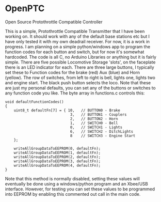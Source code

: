 # OpenPTC
Open Source Protothrottle Compatible Controller

This is a simple, Protothrottle Compatible Transmitter that I have been working on.  It should work with any of the default base stations etc 
but I have only tested it with my own deadrail receiver.  For now, it is a work in progress. I am planning on a simple python/windows app to program 
the function codes for each button and switch, but for now it's somewhat hardcoded.  The code is all C, no Arduino Libraries or anything but it is
fairly simple.  There are five possible Locomotive Storage 'slots', on the faceplate there is an LED indicator for each.  There are three large buttons, I
typically set these to Function codes for the brake (red) Aux (blue) and Horn (yellow).  The row of switches, from left to right is bell, lights one, lights two and engine start.
The black push button selects the loco.  Note that these are just my personal defaults, you can set any of the buttons or switches to any function code you like.
The byte array in functions.c controls this:

    void defaultFunctionCodes()
    {
        uint8_t defaultFn[7] = { 10,   // BUTTON0 - Brake 
                                  3,   // BUTTON1 - Couplers
                                  2,   // BUTTON2 - Horn
                                  1,   // SWITCH0 - Bell
                                  0,   // SWITCH1 - Lights
                                  6,   // SWITCH2 - DitchLights
                                  8    // SWITCH3 - Engine Start
        };

        writeAllGroupDataToEEPROM(0, defaultFn);
        writeAllGroupDataToEEPROM(1, defaultFn);
        writeAllGroupDataToEEPROM(2, defaultFn);
        writeAllGroupDataToEEPROM(3, defaultFn);
        writeAllGroupDataToEEPROM(4, defaultFn);
    }

Note that this method is normally disabled, setting these values will eventually be done using a windows/python program and an Xbee/USB interface. However, for testing you can set these
values to be programmed into EEPROM by enabling this commented out call in the main code.



